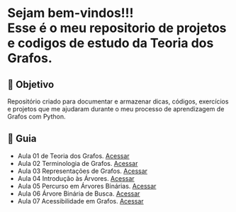 

<h1> Sejam bem-vindos!!! </br>
 Esse é o meu repositorio de projetos e codigos de estudo da Teoria dos Grafos. </h1>


<h2> 🎯 Objetivo </h2>

Repositório criado para documentar e armazenar dicas, códigos, exercícios e projetos que me ajudaram durante o meu processo de aprendizagem de Grafos com Python.




<h2 dir="auto"> 🚦 Guia </h2>
<ul dir="auto">
<li> Aula 01 de Teoria dos Grafos. <a href="https://www.youtube.com/watch?v=T6yKp82k9vM&list=PLrOyM49ctTx-xtyVeuO7ylclgXHd4ws9a&index=1"> Acessar </a></li>
<li> Aula 02 Terminologia de Grafos. <a href="https://www.youtube.com/watch?v=yONrzDAntSw&list=PLrOyM49ctTx-xtyVeuO7ylclgXHd4ws9a&index=2"> Acessar </a></li>
<li> Aula 03 Representações de Grafos. <a href="https://www.youtube.com/watch?v=GemwOyQohw4&list=PLrOyM49ctTx-xtyVeuO7ylclgXHd4ws9a&index=3"> Acessar </a></li>
<li> Aula 04 Introdução às Árvores. <a href="https://www.youtube.com/watch?v=FYuYZIRauz8&list=PLrOyM49ctTx-xtyVeuO7ylclgXHd4ws9a&index=4"> Acessar </a></li>
<li> Aula 05 Percurso em Árvores Binárias. <a href="https://www.youtube.com/watch?v=ngcloNrMHNE&list=PLrOyM49ctTx-xtyVeuO7ylclgXHd4ws9a&index=5"> Acessar </a></li>
<li> Aula 06 Árvore Binária de Busca. <a href="https://www.youtube.com/watch?v=FdRyUlDebR4&list=PLrOyM49ctTx-xtyVeuO7ylclgXHd4ws9a&index=6"> Acessar </a></li>
<li> Aula 07 Acessibilidade em Grafos. <a href="https://www.youtube.com/watch?v=FdRyUlDebR4&list=PLrOyM49ctTx-xtyVeuO7ylclgXHd4ws9a&index=6"> Acessar </a></li>

   

</ul>
